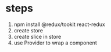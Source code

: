 # steps

1. npm install @redux/tookit react-redux
2. create store
3. create slice in store
4. use Provider to wrap a <App> component
